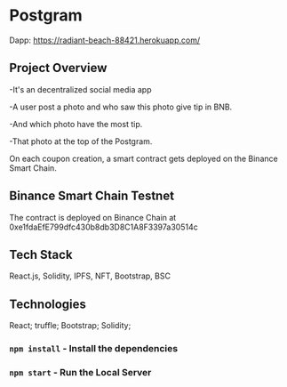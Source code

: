 # Postgram
Dapp: https://radiant-beach-88421.herokuapp.com/

## Project Overview
-It's an decentralized social media app

-A user post a photo and who saw this photo give tip in BNB.

-And which photo have the most tip.

-That photo at the top of the Postgram. 

On each coupon creation, a smart contract gets deployed on the Binance Smart Chain. 

## Binance Smart Chain Testnet
The contract is deployed on Binance Chain at 0xe1fdaEfE799dfc430b8db3D8C1A8F3397a30514c

## Tech Stack
React.js, Solidity, IPFS, NFT, Bootstrap, BSC

## Technologies
React;
truffle;
Bootstrap;
Solidity;

### `npm install` - Install the dependencies

### `npm start` - Run the Local Server

